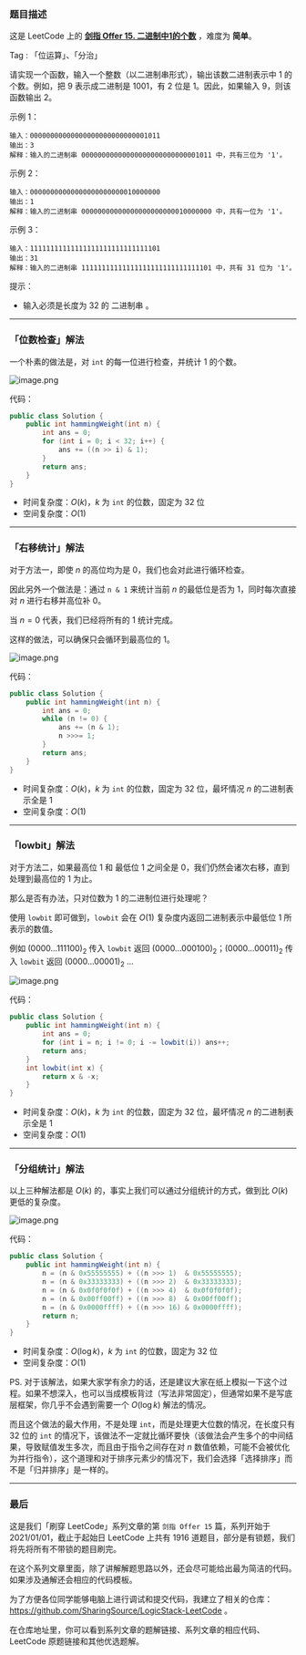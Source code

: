 ### 题目描述

这是 LeetCode 上的 **[剑指 Offer 15. 二进制中1的个数](https://leetcode-cn.com/problems/er-jin-zhi-zhong-1de-ge-shu-lcof/solution/gong-shui-san-xie-yi-ti-si-jie-wei-shu-j-g9w6/)** ，难度为 **简单**。

Tag : 「位运算」、「分治」

请实现一个函数，输入一个整数（以二进制串形式），输出该数二进制表示中 1 的个数。例如，把 9 表示成二进制是 1001，有 2 位是 1。因此，如果输入 9，则该函数输出 2。

示例 1：
```
输入：00000000000000000000000000001011
输出：3
解释：输入的二进制串 00000000000000000000000000001011 中，共有三位为 '1'。
```
示例 2：
```
输入：00000000000000000000000010000000
输出：1
解释：输入的二进制串 00000000000000000000000010000000 中，共有一位为 '1'。
```
示例 3：
```
输入：11111111111111111111111111111101
输出：31
解释：输入的二进制串 11111111111111111111111111111101 中，共有 31 位为 '1'。
```

提示：
* 输入必须是长度为 32 的 二进制串 。

---

### 「位数检查」解法

一个朴素的做法是，对 `int` 的每一位进行检查，并统计 $1$ 的个数。

![image.png](https://pic.leetcode-cn.com/1616375441-WGCssd-image.png)

代码：
```Java []
public class Solution {
    public int hammingWeight(int n) {
        int ans = 0;
        for (int i = 0; i < 32; i++) {
            ans += ((n >> i) & 1);
        }
        return ans;
    }
}
```
* 时间复杂度：$O(k)$，$k$ 为 `int` 的位数，固定为 $32$ 位
* 空间复杂度：$O(1)$

***

### 「右移统计」解法

对于方法一，即使 $n$ 的高位均为是 $0$，我们也会对此进行循环检查。

因此另外一个做法是：通过 `n & 1` 来统计当前 $n$ 的最低位是否为 $1$，同时每次直接对 $n$ 进行右移并高位补 0。

当 $n = 0$ 代表，我们已经将所有的 $1$ 统计完成。

这样的做法，可以确保只会循环到最高位的 $1$。

![image.png](https://pic.leetcode-cn.com/1616375636-fXCFNF-image.png)

代码：
```Java []
public class Solution {
    public int hammingWeight(int n) {
        int ans = 0;
        while (n != 0) {
            ans += (n & 1);
            n >>>= 1;
        }
        return ans;
    }
}
```
* 时间复杂度：$O(k)$，$k$ 为 `int` 的位数，固定为 $32$ 位，最坏情况 $n$ 的二进制表示全是 $1$
* 空间复杂度：$O(1)$

---

### 「lowbit」解法

对于方法二，如果最高位 $1$ 和 最低位 $1$ 之间全是 $0$，我们仍然会诸次右移，直到处理到最高位的 $1$ 为止。

那么是否有办法，只对位数为 $1$ 的二进制位进行处理呢？

使用 `lowbit` 即可做到，`lowbit` 会在 $O(1)$ 复杂度内返回二进制表示中最低位 $1$ 所表示的数值。

例如 $(0000...111100)_2$ 传入 `lowbit` 返回 $(0000...000100)_2$；$(0000...00011)_2$ 传入 `lowbit` 返回 $(0000...00001)_2$ ...

![image.png](https://pic.leetcode-cn.com/1616375636-fXCFNF-image.png)

代码：
```Java []
public class Solution {
    public int hammingWeight(int n) {
        int ans = 0;
        for (int i = n; i != 0; i -= lowbit(i)) ans++;
        return ans;
    }
    int lowbit(int x) {
        return x & -x;
    }
}
```
* 时间复杂度：$O(k)$，$k$ 为 `int` 的位数，固定为 $32$ 位，最坏情况 $n$ 的二进制表示全是 $1$
* 空间复杂度：$O(1)$

---

### 「分组统计」解法

以上三种解法都是 $O(k)$ 的，事实上我们可以通过分组统计的方式，做到比 $O(k)$ 更低的复杂度。

![image.png](https://pic.leetcode-cn.com/1616378128-yBWadF-image.png)

代码：
```Java []
public class Solution {
    public int hammingWeight(int n) {
        n = (n & 0x55555555) + ((n >>> 1)  & 0x55555555);
        n = (n & 0x33333333) + ((n >>> 2)  & 0x33333333);
        n = (n & 0x0f0f0f0f) + ((n >>> 4)  & 0x0f0f0f0f);
        n = (n & 0x00ff00ff) + ((n >>> 8)  & 0x00ff00ff);
        n = (n & 0x0000ffff) + ((n >>> 16) & 0x0000ffff);
        return n;
    }
}
```
* 时间复杂度：$O(\log{k})$，$k$ 为 `int` 的位数，固定为 $32$ 位
* 空间复杂度：$O(1)$


PS. 对于该解法，如果大家学有余力的话，还是建议大家在纸上模拟一下这个过程。如果不想深入，也可以当成模板背过（写法非常固定），但通常如果不是写底层框架，你几乎不会遇到需要一个 $O(\log{k})$ 解法的情况。

而且这个做法的最大作用，不是处理 `int`，而是处理更大位数的情况，在长度只有 $32$ 位的 `int` 的情况下，该做法不一定就比循环要快（该做法会产生多个的中间结果，导致赋值发生多次，而且由于指令之间存在对 $n$ 数值依赖，可能不会被优化为并行指令），这个道理和对于排序元素少的情况下，我们会选择「选择排序」而不是「归并排序」是一样的。

---

### 最后

这是我们「刷穿 LeetCode」系列文章的第 `剑指 Offer 15` 篇，系列开始于 2021/01/01，截止于起始日 LeetCode 上共有 1916 道题目，部分是有锁题，我们将先将所有不带锁的题目刷完。

在这个系列文章里面，除了讲解解题思路以外，还会尽可能给出最为简洁的代码。如果涉及通解还会相应的代码模板。

为了方便各位同学能够电脑上进行调试和提交代码，我建立了相关的仓库：https://github.com/SharingSource/LogicStack-LeetCode 。

在仓库地址里，你可以看到系列文章的题解链接、系列文章的相应代码、LeetCode 原题链接和其他优选题解。

